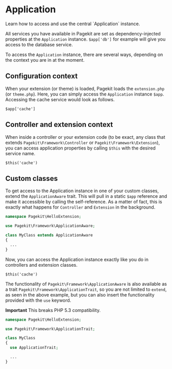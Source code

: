 # Application

<p class="uk-article-lead">Learn how to access and use the central `Application` instance.</p>

All services you have available in Pagekit are set as dependency-injected
properties at the `Application` instance. `$app['db']` for example will give you
access to the database service.

To access the `Application` instance, there are several ways, depending on
the context you are in at the moment.

## Configuration context

When your extension (or theme) is loaded, Pagekit loads the `extension.php`
(or `theme.php`). Here, you can simply access the `Application` instance `$app`.
Accessing the cache service would look as follows.

```
$app['cache']
```

## Controller and extension context

When inside a controller or your extension code (to be exact, any class that
extends `Pagekit\Framework\Controller` or `Pagekit\Framework\Extension`), you
can access application properties by calling `$this` with the desired service
name.

```
$this('cache')
```

## Custom classes

To get access to the Application instance in one of your custom classes, extend
the `ApplicationAware` trait. This will pull in a static `$app` reference and
make it accessible by calling the self-reference. As a matter of fact, this
is exactly what happens for `Controller` and `Extension` in the background.

```PHP
namespace Pagekit\HelloExtension;

use Pagekit\Framework\ApplicationAware;

class MyClass extends ApplicationAware
{
  ...
}
```

Now, you can access the Application instance exactly like you do in controllers
and extension classes.


```
$this('cache')
```


The functionality of `Pagekit\Framework\ApplicationAware` is also available as a
trait `Pagekit\Framework\ApplicationTrait`, so you are not limited to
`extend`, as seen in the above example, but you can also insert the
functionality provided with the `use` keyword.

**Important** This breaks PHP 5.3 compatibility.

```PHP
namespace Pagekit\HelloExtension;

use Pagekit\Framework\ApplicationTrait;

class MyClass
{
  use ApplicationTrait;

  ...
}
```
